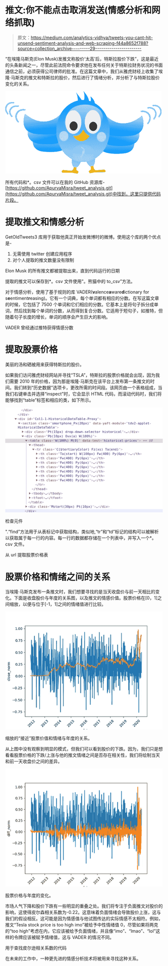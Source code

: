 # 推文:你不能点击取消发送(情感分析和网络抓取)

> 原文：<https://medium.com/analytics-vidhya/tweets-you-cant-hit-unsend-sentiment-analysis-and-web-scraping-f44a8652f788?source=collection_archive---------29----------------------->

“在埃隆马斯克(Elon Musk)发推文称股价‘太高’后，特斯拉股价下跌”，这是最近的头条新闻之一，尽管此前法院命令要求他在发布任何关于特斯拉财务状况的书面通信之前，必须获得公司律师的批准。在这篇文章中，我们从雅虎财经上收集了埃隆·马斯克的推文和特斯拉的股价，然后进行了情绪分析，并分析了与特斯拉股价变化的关系。

![](img/6840953d2b084f1d8eaea0e8e87387c1.png)

所有代码和*。csv 文件可以在我的 GitHub 资源库-[https://github.com/ApurvaMisra/tweet_analysis.git](https://github.com/ApurvaMisra/tweet_analysis.git)中找到，这里只提供代码片段。

# 提取推文和情感分析

GetOldTweets3 库用于获取他真正开始发微博时的微博。使用这个库的两个优点是-

1.  无需使用 twitter 创建应用程序
2.  对个人提取的推文数量没有限制

Elon Musk 的所有推文都被提取出来，直到代码运行的日期

提取的推文可以保存到*。csv 文件使用"。熊猫中的 to_csv”方法。

对于情感分析，使用了基于规则的库 VADER(**v**alence**a**ware**d**ictionary for s**e**entiment**r**easing)。它有一个词典，每个单词都有相应的分数。在写这篇文章的时候，它包括了 7500 个单词和它们相应的分数。它基本上是将句子拆分成单词，然后找到每个单词的分数，从而得到复合分数。它适用于短句子，如推特，但随着句子长度的增长，单词的顺序会产生巨大的影响。

VADER 曾经通过推特获得情感分数

# 提取股票价格

美丽的汤和硒被用来获得特斯拉的股价。

如果我们访问雅虎财经网站并寻找“TSLA”，特斯拉的股票价格就会出现，因为我们需要 2010 年的价格，因为那是埃隆·马斯克在该平台上发布第一条推文的时间。我们转到“历史数据”选项卡，更改所需的时间段。该网页由一个表格组成，当我们右键单击并选择“inspect”时，它会显示 HTML 代码，而滚动代码时，我们将能够找到“table”标签和相应的类，如下所示。

![](img/0c9eefaace36f6e1c7261218c47492ee.png)

检查元件

".“find”方法用于从表标记中获取结构，类似地,“tr”和“td”标记的结构可以被解析以获取属于每一行的内容。每一行的数据都存储在一个列表中，并写入一个*。csv 文件。

从 url 提取股票价格表

# 股票价格和情绪之间的关系

当埃隆·马斯克发布一条推文时，我们想要寻找的是当天收盘价与前一天相比的变化。下面是收盘股价与年度的关系图，以及推文的情感价值。股票价格在[0，1]之间缩放，以便与位于[-1，1]之间的情绪值进行比较。

![](img/6885b873c01d5711ca4005152dec6954.png)

缩放的“接近”股票价值和情绪与年度的关系。

从上图中没有观察到明显的模式，但我们可以看到股价的下跌。因为，我们只是想看看股票价格的下跌/上涨与他的推文情绪之间是否存在相关性，我们将绘制当天和前一天收盘价之间的差异。

![](img/4d264811970a0b42576cd95b48745114.png)

股票价格与年度的变化。

市场人气下降和股价下跌有一些明显的重叠之处。我们将专注于负面推文对股价的影响，这使得皮尔森相关系数为-0.22。这意味着负面情绪会导致股价上涨，这与我们的假设相反。这可能是因为情感值与他试图传达的实际情感不太相符。例如，推文“Tesla stock price is too high imo”被给予中性情绪值 0，尽管如果将两克的“too high”考虑在内，它应该被给予负面情绪，并且像“imo”、“lmao”、“lol”这样的令牌应该被赋予情绪值，这与 VADER 的情况不同。

用于查找皮尔逊相关系数的代码

在未来的工作中，一种更先进的情感分析技术将被用来寻找这种关系。